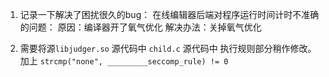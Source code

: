 1. 记录一下解决了困扰很久的bug：
在线编辑器后端对程序运行时间计时不准确的问题：
原因：编译器开了氧气优化
解决办法：关掉氧气优化

2. 需要将源`libjudger.so` 源代码中 `child.c` 源代码中 执行规则部分稍作修改。
加上 `strcmp("none", _________seccomp_rule) != 0 `
